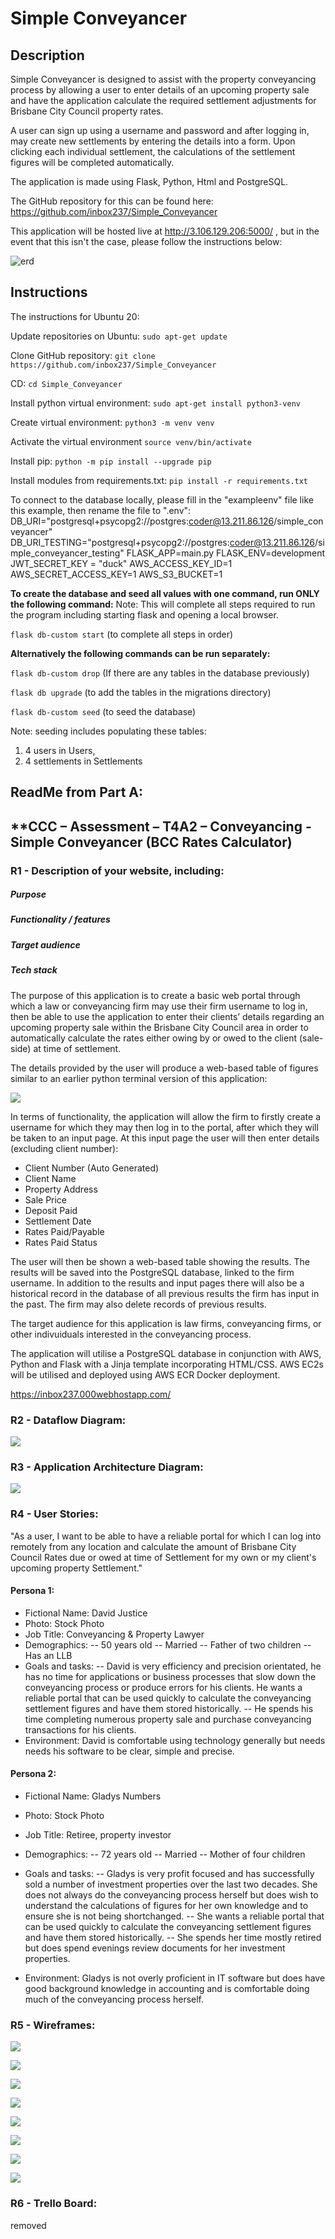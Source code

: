 # Simple Conveyancer

## Description

Simple Conveyancer is designed to assist with the property conveyancing process by allowing a user to enter details of an upcoming property sale and have the application calculate the required settlement adjustments for Brisbane City Council property rates.

A user can sign up using a username and password and after logging in, may create new settlements by entering the details into a form. Upon clicking each individual settlement, the calculations of the settlement figures will be completed automatically.

The application is made using Flask, Python, Html and PostgreSQL. 

The GitHub repository for this can be found here: https://github.com/inbox237/Simple_Conveyancer

This application will be hosted live at http://3.106.129.206:5000/ , but in the event that this isn't the case, please follow the instructions below:

![erd](/docs/New_Settlement.png)

## Instructions

The instructions for Ubuntu 20:

Update repositories on Ubuntu: ```sudo apt-get update```

Clone GitHub repository: ```git clone https://github.com/inbox237/Simple_Conveyancer ```

CD: ```cd Simple_Conveyancer```

Install python virtual environment: ```sudo apt-get install python3-venv```

Create virtual environment: ```python3 -m venv venv```

Activate the virtual environment ```source venv/bin/activate```

Install pip: ```python -m pip install --upgrade pip```

Install modules from requirements.txt: ```pip install -r requirements.txt```

To connect to the database locally, please fill in the "exampleenv" file like this example, then rename the file to ".env":
DB_URI="postgresql+psycopg2://postgres:coder@13.211.86.126/simple_conveyancer"
DB_URI_TESTING="postgresql+psycopg2://postgres:coder@13.211.86.126/simple_conveyancer_testing"
FLASK_APP=main.py
FLASK_ENV=development
JWT_SECRET_KEY = "duck"
AWS_ACCESS_KEY_ID=1
AWS_SECRET_ACCESS_KEY=1
AWS_S3_BUCKET=1


**To create the database and seed all values with one command, run ONLY the following command:**
Note: This will complete all steps required to run the program including starting flask and opening a local browser.

```flask db-custom start``` (to complete all steps in order)

**Alternatively the following commands can be run separately:**

```flask db-custom drop``` (If there are any tables in the database previously)

```flask db upgrade``` (to add the tables in the migrations directory)

```flask db-custom seed``` (to seed the database)


Note: seeding includes populating these tables:
1. 4 users in Users, 
2. 4 settlements in Settlements





## **ReadMe from Part A:**
## **CCC – Assessment – T4A2 – Conveyancing - Simple Conveyancer (BCC Rates Calculator)
### R1 - Description of your website, including:
##### Purpose
##### Functionality / features
##### Target audience
##### Tech stack

The purpose of this application is to create a basic web portal through which a law or conveyancing firm may use their firm username to log in, then be able to use the application to enter their clients’ details regarding an upcoming property sale within the Brisbane City Council area in order to automatically calculate the rates either owing by or owed to the client (sale-side) at time of settlement.

The details provided by the user will produce a web-based table of figures similar to an earlier python terminal version of this application:

![](docs/terminal.jpg)

In terms of functionality, the application will allow the firm to firstly create a username for which they may then log in to the portal, after which they will be taken to an input page. At this input page the user will then enter details (excluding client number):

- Client Number (Auto Generated)
- Client Name
- Property Address
- Sale Price
- Deposit Paid
- Settlement Date
- Rates Paid/Payable
- Rates Paid Status

The user will then be shown a web-based table showing the results. The results will be saved into the PostgreSQL database, linked to the firm username. In addition to the results and input pages there will also be a historical record in the database of all previous results the firm has input in the past. The firm may also delete records of previous results.

The target audience for this application is law firms, conveyancing firms, or other indivuiduals interested in the conveyancing process.

The application will utilise a PostgreSQL database in conjunction with AWS, Python and Flask with a Jinja template incorporating HTML/CSS. AWS EC2s will be utilised and deployed using AWS ECR Docker deployment.


https://inbox237.000webhostapp.com/


### R2 - Dataflow Diagram:
![](docs/dfd.png)

### R3 - Application Architecture Diagram:
![](docs/ad.png)

### R4 - User Stories:
"As a user, I want to be able to have a reliable portal for which I can log into remotely from any location and calculate the amount of Brisbane City Council Rates due or owed at time of Settlement for my own or my client's upcoming property Settlement."

#### Persona 1:
- Fictional Name: David Justice
- Photo: Stock Photo
- Job Title: Conveyancing & Property Lawyer
- Demographics:
-- 50 years old
-- Married
-- Father of two children
-- Has an LLB
- Goals and tasks:
-- David is very efficiency and precision orientated, he has no time for applications or business processes that slow down the conveyancing process or produce errors for his clients. He wants a reliable portal that can be used quickly to calculate the conveyancing settlement figures and have them stored historically.
-- He spends his time completing numerous property sale and purchase conveyancing transactions for his clients.
- Environment: David is comfortable using technology generally but needs needs his software to be clear, simple and precise.

#### Persona 2:
- Fictional Name: Gladys Numbers
- Photo: Stock Photo
- Job Title: Retiree, property investor
- Demographics:
-- 72 years old
-- Married
-- Mother of four children

- Goals and tasks:
-- Gladys is very profit focused and has successfully sold a number of investment properties over the last two decades. She does not always do the conveyancing process herself but does wish to understand the calculations of figures for her own knowledge and to ensure she is not being shortchanged.
-- She wants a reliable portal that can be used quickly to calculate the conveyancing settlement figures and have them stored historically.
-- She spends her time mostly retired but does spend evenings review documents for her investment properties.
- Environment: Gladys is not overly proficient in IT software but does have good background knowledge in accounting and is comfortable doing much of the conveyancing process herself.




### R5 - Wireframes:
![](docs/Login_signup.png)

![](docs/New_Settlement.png)

![](docs/Home.png)

![](docs/Settings.png)

![](docs/Login_signup_Mobile.png)

![](docs/New_Settlement_Mobile.png)

![](docs/Home_Mobile.png)

![](docs/Settings_Mobile.png)

### R6 - Trello Board:
removed
